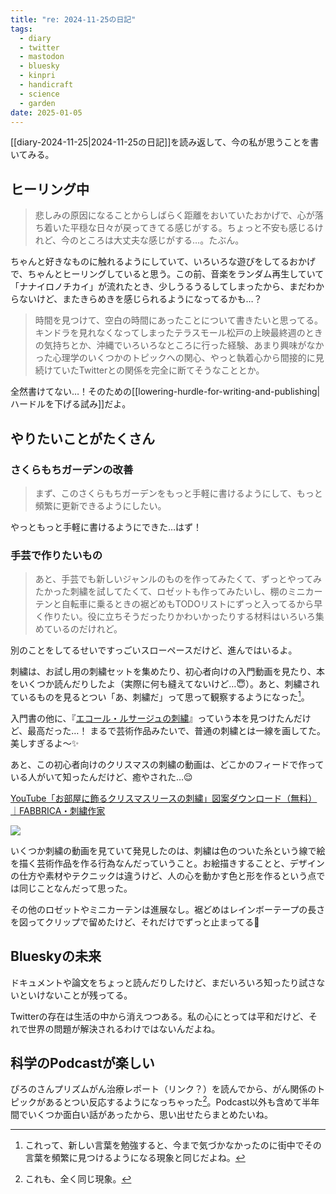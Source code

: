 ```yaml
---
title: "re: 2024-11-25の日記"
tags:
  - diary
  - twitter
  - mastodon
  - bluesky
  - kinpri
  - handicraft
  - science
  - garden
date: 2025-01-05
---
```

[[diary-2024-11-25|2024-11-25の日記]]を読み返して、今の私が思うことを書いてみる。
## ヒーリング中

> 悲しみの原因になることからしばらく距離をおいていたおかげで、心が落ち着いた平穏な日々が戻ってきてる感じがする。ちょっと不安も感じるけれど、今のところは大丈夫な感じがする…。たぶん。

ちゃんと好きなものに触れるようにしていて、いろいろな遊びをしてるおかげで、ちゃんとヒーリングしていると思う。この前、音楽をランダム再生していて「ナナイロノチカイ」が流れたとき、少しうるうるしてしまったから、まだわからないけど、またきらめきを感じられるようになってるかも…？

> 時間を見つけて、空白の時間にあったことについて書きたいと思ってる。キンドラを見れなくなってしまったテラスモール松戸の上映最終週のときの気持ちとか、沖縄でいろいろなところに行った経験、あまり興味がなかった心理学のいくつかのトピックへの関心、やっと執着心から間接的に見続けていたTwitterとの関係を完全に断てそうなこととか。

全然書けてない…！そのための[[lowering-hurdle-for-writing-and-publishing|ハードルを下げる試み]]だよ。
            
## やりたいことがたくさん

### さくらもちガーデンの改善

> まず、このさくらもちガーデンをもっと手軽に書けるようにして、もっと頻繁に更新できるようにしたい。

やっともっと手軽に書けるようにできた…はず！

### 手芸で作りたいもの

> あと、手芸でも新しいジャンルのものを作ってみたくて、ずっとやってみたかった刺繍を試してたくて、ロゼットも作ってみたいし、棚のミニカーテンと自転車に乗るときの裾どめもTODOリストにずっと入ってるから早く作りたい。役に立ちそうだったりかわいかったりする材料はいろいろ集めているのだけれど。

別のことをしてるせいですっごいスローペースだけど、進んではいるよ。

刺繍は、お試し用の刺繍セットを集めたり、初心者向けの入門動画を見たり、本をいくつか読んだりしたよ（実際に何も縫えてないけど…😇）。あと、刺繍されているものを見るとつい「あ、刺繍だ」って思って観察するようになった[^1]。

入門書の他に、『[エコール・ルサージュの刺繍](https://books.bunka.ac.jp/np/isbn/9784579112166)』っていう本を見つけたんだけど、最高だった…！ まるで芸術作品みたいで、普通の刺繍とは一線を画してた。美しすぎるよ〜✨

あと、この初心者向けのクリスマスの刺繍の動画は、どこかのフィードで作っている人がいて知ったんだけど、癒やされた…😌

[YouTube「お部屋に飾るクリスマスリースの刺繍」図案ダウンロード（無料）｜FABBRICA・刺繍作家](https://note.com/fabbrica_yaji/n/n3f7385ace9f4)

![](https://www.youtube.com/watch?v=bQJdR7mv0qg)

いくつか刺繍の動画を見ていて発見したのは、刺繍は色のついた糸という線で絵を描く芸術作品を作る行為なんだっていうこと。お絵描きすることと、デザインの仕方や素材やテクニックは違うけど、人の心を動かす色と形を作るという点では同じことなんだって思った。

その他のロゼットやミニカーテンは進展なし。裾どめはレインボーテープの長さを図ってクリップで留めたけど、それだけでずっと止まってる🥲

## Blueskyの未来

ドキュメントや論文をちょっと読んだりしたけど、まだいろいろ知ったり試さないといけないことが残ってる。

Twitterの存在は生活の中から消えつつある。私の心にとっては平和だけど、それで世界の問題が解決されるわけではないんだよね。

## 科学のPodcastが楽しい

ぴろのさんプリズムがん治療レポート（リンク？）を読んでから、がん関係のトピックがあるとつい反応するようになっちゃった[^2]。Podcast以外も含めて半年間でいくつか面白い話があったから、思い出せたらまとめたいね。

[^1]: これって、新しい言葉を勉強すると、今まで気づかなかったのに街中でその言葉を頻繁に見つけるようになる現象と同じだよね。

[^2]: これも、全く同じ現象。
